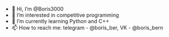 - 👋 Hi, I’m @Boris3000
- 👀 I’m interested in competitive programming
- 🌱 I’m currently learning Python and C++
- 📫 How to reach me: telegram - @boris_ber, VK - @boris_bern

<!---
Boris3000/Boris3000 is a ✨ special ✨ repository because its `README.md` (this file) appears on your GitHub profile.
You can click the Preview link to take a look at your changes.
--->
